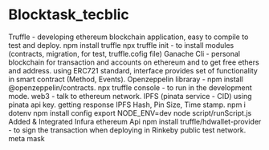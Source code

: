# Blocktask_tecblic
Truffle - developing ethereum blockchain application, easy to compile to test and deploy.
npm install truffle
npx truffle init - to install modules (contracts, migration, for test, truffle.cofig file)
Ganache Cli - personal blockchain for transaction and accounts on ethereum and to get free ethers and address.
using ERC721 standard, interface provides set of functionality in smart contract (Method, Events).
Openzeppelin libraray - npm install @openzeppelin/contracts. 
npx truffle console - to run in the development mode.
web3 -  talk to ethereum network. 
IPFS (pinata service - CID)
using pinata api key. getting response IPFS Hash, Pin Size, Time stamp.
npm i dotenv
npm install config
export NODE_ENV=dev
node script/runScript.js
Added & Integrated Infura ethereum Api
npm install truffle/hdwallet-provider - to sign the transaction when deploying in Rinkeby public test network.
meta mask
